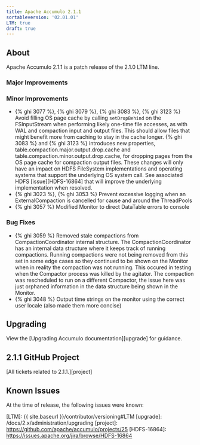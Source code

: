 ```yaml
---
title: Apache Accumulo 2.1.1
sortableversion: '02.01.01'
LTM: true
draft: true
---
```

## About

Apache Accumulo 2.1.1 is a patch release of the 2.1.0 LTM line. 

### Major Improvements

### Minor Improvements

* {% ghi 3077 %}, {% ghi 3079 %}, {% ghi 3083 %}, {% ghi 3123 %} Avoid filling
  OS page cache by calling `setDropBehind` on the FSInputStream when
  performing likely one-time file accesses, as with WAL and compaction input
  and output files. This should allow files that might benefit more from
  caching to stay in the cache longer. {% ghi 3083 %} and {% ghi 3123 %}
  introduces new properties, table.compaction.major.output.drop.cache and 
  table.compaction.minor.output.drop.cache, for dropping pages from the OS
  page cache for compaction output files. These changes will only have an
  impact on HDFS FileSystem implementations and operating systems that support
  the underlying OS system call. See associated HDFS [issue][HDFS-16864]
  that will improve the underlying implementation when resolved.
* {% ghi 3023 %}, {% ghi 3053 %} Prevent excessive logging when an ExternalCompaction
  is cancelled for cause and around the ThreadPools
* {% ghi 3057 %} Modified Monitor to direct DataTable errors to console

### Bug Fixes

* {% ghi 3059 %} Removed stale compactions from CompactionCoordinator internal structure. The
  CompactionCoordinator has an internal data structure where it keeps track of running compactions. Running
  compactions were not being removed from this set in some edge cases so they continued to be shown on the
  Monitor when in reality the compaction was not running. This occured in testing when the Compactor process
  was killed by the agitator. The compaction was rescheduled to run on a different Compactor, the issue here
  was just orphaned information in the data structure being shown in the Monitor.
* {% ghi 3048 %} Output time strings on the monitor using the correct user locale (also made them more concise)

## Upgrading

View the [Upgrading Accumulo documentation][upgrade] for guidance.

## 2.1.1 GitHub Project

[All tickets related to 2.1.1.][project]

## Known Issues

At the time of release, the following issues were known:


[LTM]: {{ site.baseurl }}/contributor/versioning#LTM
[upgrade]: /docs/2.x/administration/upgrading
[project]: https://github.com/apache/accumulo/projects/25
[HDFS-16864]: https://issues.apache.org/jira/browse/HDFS-16864
